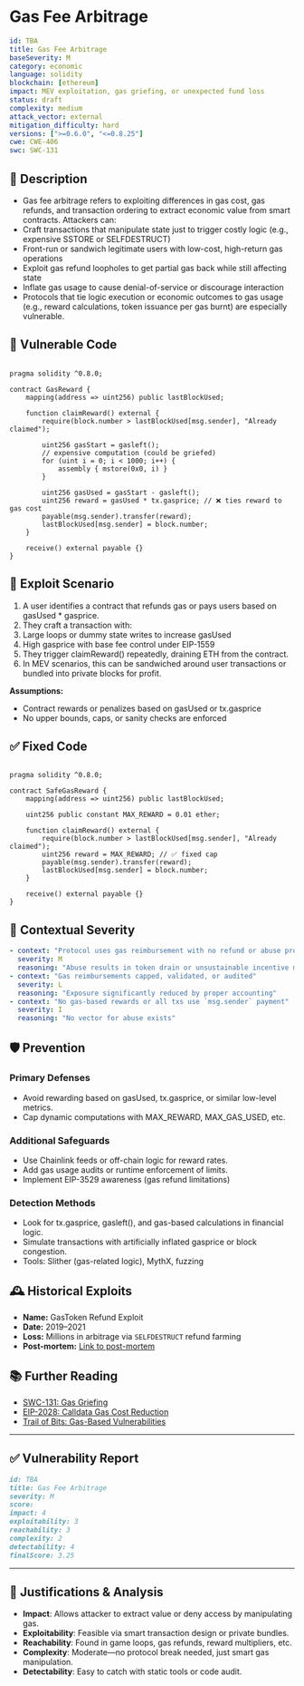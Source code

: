 # Gas Fee Arbitrage

```YAML
id: TBA
title: Gas Fee Arbitrage 
baseSeverity: M
category: economic
language: solidity
blockchain: [ethereum]
impact: MEV exploitation, gas griefing, or unexpected fund loss
status: draft
complexity: medium
attack_vector: external
mitigation_difficulty: hard
versions: [">=0.6.0", "<=0.8.25"]
cwe: CWE-406
swc: SWC-131
```

## 📝 Description

- Gas fee arbitrage refers to exploiting differences in gas cost, gas refunds, and transaction ordering to extract economic value from smart contracts. Attackers can:
- Craft transactions that manipulate state just to trigger costly logic (e.g., expensive SSTORE or SELFDESTRUCT)
- Front-run or sandwich legitimate users with low-cost, high-return gas operations
- Exploit gas refund loopholes to get partial gas back while still affecting state
- Inflate gas usage to cause denial-of-service or discourage interaction
- Protocols that tie logic execution or economic outcomes to gas usage (e.g., reward calculations, token issuance per gas burnt) are especially vulnerable.

## 🚨 Vulnerable Code

```solidity

pragma solidity ^0.8.0;

contract GasReward {
    mapping(address => uint256) public lastBlockUsed;

    function claimReward() external {
        require(block.number > lastBlockUsed[msg.sender], "Already claimed");

        uint256 gasStart = gasleft();
        // expensive computation (could be griefed)
        for (uint i = 0; i < 1000; i++) {
            assembly { mstore(0x0, i) }
        }

        uint256 gasUsed = gasStart - gasleft();
        uint256 reward = gasUsed * tx.gasprice; // ❌ ties reward to gas cost
        payable(msg.sender).transfer(reward);
        lastBlockUsed[msg.sender] = block.number;
    }

    receive() external payable {}
}
```

## 🧪 Exploit Scenario

1. A user identifies a contract that refunds gas or pays users based on gasUsed * gasprice.
2. They craft a transaction with:
3. Large loops or dummy state writes to increase gasUsed
4. High gasprice with base fee control under EIP-1559
5. They trigger claimReward() repeatedly, draining ETH from the contract.
6. In MEV scenarios, this can be sandwiched around user transactions or bundled into private blocks for profit.

**Assumptions:**

- Contract rewards or penalizes based on gasUsed or tx.gasprice
- No upper bounds, caps, or sanity checks are enforced

## ✅ Fixed Code

```solidity

pragma solidity ^0.8.0;

contract SafeGasReward {
    mapping(address => uint256) public lastBlockUsed;

    uint256 public constant MAX_REWARD = 0.01 ether;

    function claimReward() external {
        require(block.number > lastBlockUsed[msg.sender], "Already claimed");
        uint256 reward = MAX_REWARD; // ✅ fixed cap
        payable(msg.sender).transfer(reward);
        lastBlockUsed[msg.sender] = block.number;
    }

    receive() external payable {}
}
```

## 🧭 Contextual Severity

```yaml
- context: "Protocol uses gas reimbursement with no refund or abuse protection"
  severity: M
  reasoning: "Abuse results in token drain or unsustainable incentive model"
- context: "Gas reimbursements capped, validated, or audited"
  severity: L
  reasoning: "Exposure significantly reduced by proper accounting"
- context: "No gas-based rewards or all txs use `msg.sender` payment"
  severity: I
  reasoning: "No vector for abuse exists"
```

## 🛡️ Prevention

### Primary Defenses

- Avoid rewarding based on gasUsed, tx.gasprice, or similar low-level metrics.
- Cap dynamic computations with MAX_REWARD, MAX_GAS_USED, etc.

### Additional Safeguards

- Use Chainlink feeds or off-chain logic for reward rates.
- Add gas usage audits or runtime enforcement of limits.
- Implement EIP-3529 awareness (gas refund limitations)

### Detection Methods

- Look for tx.gasprice, gasleft(), and gas-based calculations in financial logic.
- Simulate transactions with artificially inflated gasprice or block congestion.
- Tools: Slither (gas-related logic), MythX, fuzzing

## 🕰️ Historical Exploits

- **Name:** GasToken Refund Exploit 
- **Date:** 2019–2021 
- **Loss:** Millions in arbitrage via `SELFDESTRUCT` refund farming 
- **Post-mortem:** [Link to post-mortem](https://gastoken.io)

## 📚 Further Reading

- [SWC-131: Gas Griefing](https://swcregistry.io/docs/SWC-131/)
- [EIP-2028: Calldata Gas Cost Reduction](https://eips.ethereum.org/EIPS/eip-2028)  
- [Trail of Bits: Gas-Based Vulnerabilities](https://blog.trailofbits.com/)

---

## ✅ Vulnerability Report

```markdown
id: TBA
title: Gas Fee Arbitrage 
severity: M
score:
impact: 4  
exploitability: 3 
reachability: 3 
complexity: 2   
detectability: 4  
finalScore: 3.25
```

---

## 📄 Justifications & Analysis

- **Impact**: Allows attacker to extract value or deny access by manipulating gas.
- **Exploitability**: Feasible via smart transaction design or private bundles.
- **Reachability**: Found in game loops, gas refunds, reward multipliers, etc.
- **Complexity**: Moderate—no protocol break needed, just smart gas manipulation.
- **Detectability**: Easy to catch with static tools or code audit.